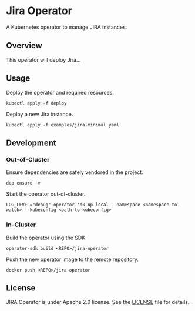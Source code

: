 # Jira Operator

A Kubernetes operator to manage JIRA instances.

## Overview

This operator will deploy Jira...

## Usage

Deploy the operator and required resources.

```
kubectl apply -f deploy
```

Deploy a new Jira instance.

```
kubectl apply -f examples/jira-minimal.yaml
```

## Development

### Out-of-Cluster

Ensure dependencies are safely vendored in the project.

```
dep ensure -v 
```

Start the operator out-of-cluster.

```
LOG_LEVEL="debug" operator-sdk up local --namespace <namespace-to-watch> --kubeconfig <path-to-kubeconfig>
```

### In-Cluster

Build the operator using the SDK.

```
operator-sdk build <REPO>/jira-operator
```

Push the new operator image to the remote repository.

```
docker push <REPO>/jira-operator
```

## License

JIRA Operator is under Apache 2.0 license. See the [LICENSE][license_file] file for details.

[license_file]:./LICENSE
